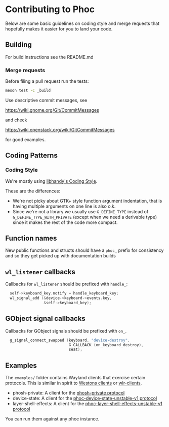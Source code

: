 # Contributing to Phoc

Below are some basic guidelines on coding style and merge requests
that hopefully makes it easier for you to land your code.

## Building

For build instructions see the README.md

### Merge requests

Before filing a pull request run the tests:

```sh
meson test -C _build
```

Use descriptive commit messages, see

   <https://wiki.gnome.org/Git/CommitMessages>

and check

   <https://wiki.openstack.org/wiki/GitCommitMessages>

for good examples.

## Coding Patterns

### Coding Style

We're mostly using [libhandy's Coding Style][1].

These are the differences:

- We're not picky about GTK+ style function argument indentation, that is
  having multiple arguments on one line is also o.k.
- Since we're not a library we usually use `G_DEFINE_TYPE` instead of
  `G_DEFINE_TYPE_WITH_PRIVATE` (except when we need a derivable
  type) since it makes the rest of the code more compact.

## Function names

New public functions and structs should have a `phoc_` prefix for consistency
and so they get picked up with documentation builds

## `wl_listener` callbacks

Callbacks for `wl_listener` should be prefixed with `handle_`:

```c
  self->keyboard_key.notify = handle_keyboard_key;
  wl_signal_add (&device->keyboard->events.key,
                 &self->keyboard_key);
```

## GObject signal callbacks

Callbacks for GObject signals should be prefixed with `on_`.

```c
  g_signal_connect_swapped (keyboard, "device-destroy",
                            G_CALLBACK (on_keyboard_destroy),
                            seat);
```

## Examples

The `examples/` folder contains Wayland clients that exercise certain
protocols.  This is similar in spirit to [Westons clients][2] or
[wlr-clients][3].

- phosh-private: A client for the [phosh-private protocol](./protocols/phosh-private.xml)
- device-state: A client for the [phoc-device-state-unstable-v1 protocol](./protocols/phoc-device-state-unstable-v1.xml)
- layer-shell-effects: A client for the [phoc-layer-shell-effects-unstable-v1 protocol](./protocols/phoc-layer-shell-effects-unstable-v1.xml)

You can run them against any phoc instance.

[1]: https://gitlab.gnome.org/GNOME/libhandy/-/blob/main/HACKING.md
[2]: https://gitlab.freedesktop.org/wayland/weston/-/tree/main/clients
[3]: https://gitlab.freedesktop.org/wlroots/wlr-clients
